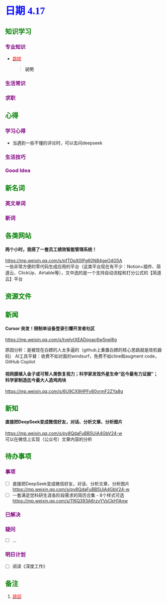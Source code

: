
## <font color = blue face=楷体 size=6>日期 4.17 </font>

## <font color = green>知识学习 </font>
### <font color = purple>专业知识 </font>
+ <a id = "01-1">  [<font color = red>跳转</font>](#01-2)
   > <font color = o> 说明 </font>
### <font color = purple>生活常识 </font>

### <font color = purple>求职 </font>



## <font color = green>心得 </font>
### <font color = purple>学习心得 </font>
+ 当遇到一些不懂的评论时，可以去问deepseek 

### <font color = purple>生活技巧 </font>

### <font color = purple>Good Idea </font>



## <font color = green>新名词 </font>
### <font color = purple>英文单词 </font>
### <font color = purple>新词 </font>



## <font color = green>各类网站 </font>
####  两个小时，我搭了一套员工绩效智能管理系统！
https://mp.weixin.qq.com/s/pfTDpX0lPg60N84geO4G5A  
一些非常方便的零代码生成应用的平台（这类平台现在有不少：Notion+插件、简道云、ClickUp、Airtable等），文中选的是一个支持自动流程和打分公式的【简道云】平台

## <font color = green>资源文件 </font>


## <font color = green>新闻 </font>
#### Cursor 突发！限制单设备登录引爆开发者社区  
https://mp.weixin.qq.com/s/tveIvtXEADqoac6w5nel8g  

原因分析：是被现在白嫖的人太多逼的（github上重置白嫖的核心思路就是改机器码）
AI工具平替：收费不如对面的windsurf，免费不如cline和augment code，GitHub Copilot  

#### 视网膜植入金子或可帮人类恢复视力；科学家发现外星生命“迄今最有力证据”；科学家制造迄今最大人造鸡肉块
https://mp.weixin.qq.com/s/6U9CX9HPFv60vrmF2ZYa8g


## <font color = green>新知 </font>
#### 直接把DeepSeek变成微信好友，对话、分析文章、分析图片
https://mp.weixin.qq.com/s/py8QdaFuBB5UiA4GbV24-w  
可以在微信上实现（公众号）文章内容的分析

## <font color = green>待办事项 </font>
### <font color = purple>事项 </font>
- [ ] 直接把DeepSeek变成微信好友，对话、分析文章、分析图片
	https://mp.weixin.qq.com/s/py8QdaFuBB5UiA4GbV24-w  
- [ ] 一套满足您科研生涯各阶段需求的简历合集 - 8个样式可选  
	https://mp.weixin.qq.com/s/116Q393A6rzvYVsCkH1Anw
	
### <font color = purple>已解决 </font>
### <font color = purple>疑问 </font>
- [ ] ...
### <font color = purple>明日计划 </font>
- [ ] 阅读《深度工作》


## <font color = green>备注 </font>
  1. <a id ="01-2">[<font color = red>跳回</font>](#01-1)







<!--stackedit_data:
eyJoaXN0b3J5IjpbMTYyMTgzNzU1NywyMDQ3MTQ3MTQ3LC0yMD
g0NzYyNDM1LDEyNDQ3MTMzNjgsLTEwOTYxNjUyMzMsMTM5ODQ3
NDUzNywtNDY3MTY5MzY0LC0xNTMyNDgwNDQwLC00NjcxNjkzNj
QsLTE1MzI0ODA0NDAsLTQ2NzE2OTM2NF19
-->